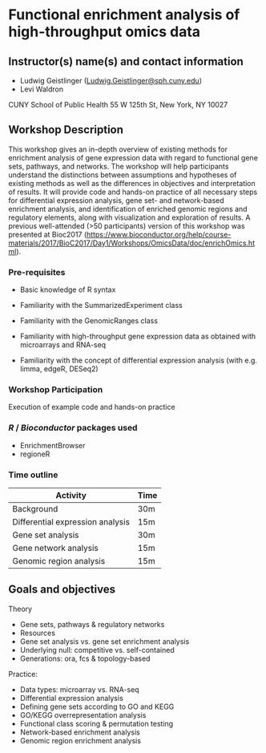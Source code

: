 
# Functional enrichment analysis of high-throughput omics data

## Instructor(s) name(s) and contact information

* Ludwig Geistlinger (<Ludwig.Geistlinger@sph.cuny.edu>)
* Levi Waldron

CUNY School of Public Health
55 W 125th St, New York, NY 10027



## Workshop Description

This workshop gives an in-depth overview of existing methods for enrichment 
analysis of gene expression data with regard to functional gene sets, pathways, 
and networks.
The workshop will help participants understand the distinctions between 
assumptions and hypotheses of existing methods as well as the differences in 
objectives and interpretation of results. 
It will provide code and hands-on practice of all necessary steps for differential
 expression analysis, gene set- and network-based enrichment analysis, and 
identification of enriched genomic regions and regulatory elements, along with 
visualization and exploration of results. 
A previous well-attended (>50 participants) version of this workshop was presented at Bioc2017 
(https://www.bioconductor.org/help/course-materials/2017/BioC2017/Day1/Workshops/OmicsData/doc/enrichOmics.html).

### Pre-requisites

* Basic knowledge of R syntax
* Familiarity with the SummarizedExperiment class
* Familiarity with the GenomicRanges class

* Familiarity with high-throughput gene expression data as obtained with 
  microarrays and RNA-seq
* Familiarity with the concept of differential expression analysis 
  (with e.g. limma, edgeR, DESeq2)

### Workshop Participation

Execution of example code and hands-on practice

### _R_ / _Bioconductor_ packages used

* EnrichmentBrowser
* regioneR

### Time outline

| Activity                              | Time |
|---------------------------------------|------|
| Background                            | 30m  |
| Differential expression analysis      | 15m  |
| Gene set analysis                     | 30m  |
| Gene network analysis                 | 15m  |
| Genomic region analysis               | 15m  |


## Goals and objectives

Theory
* Gene sets, pathways & regulatory networks
* Resources
* Gene set analysis vs. gene set enrichment analysis
* Underlying null: competitive vs. self-contained
* Generations: ora, fcs & topology-based

Practice:
* Data types: microarray vs. RNA-seq
* Differential expression analysis
* Defining gene sets according to GO and KEGG
* GO/KEGG overrepresentation analysis
* Functional class scoring & permutation testing
* Network-based enrichment analysis
* Genomic region enrichment analysis
